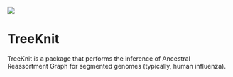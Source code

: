 [![](https://img.shields.io/badge/docs-stable-blue.svg)](https://pierrebarrat.github.io/TreeKnit.jl)

# TreeKnit

TreeKnit is a package that performs the inference of Ancestral Reassortment Graph for segmented genomes (typically, human influenza). 